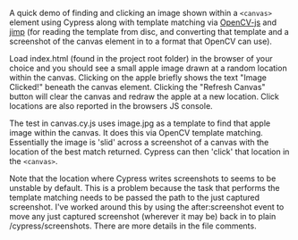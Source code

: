 A quick demo of finding and clicking an image shown within a `<canvas>` element using Cypress along with template matching via [OpenCV-js](https://www.npmjs.com/package/@techstark/opencv-js) and [jimp](https://www.npmjs.com/package/jimp) (for reading the template from disc, and converting that template and a screenshot of the canvas element in to a format that OpenCV can use).

Load index.html (found in the project root folder) in the browser of your choice and you should see a small apple image drawn at a random location within the canvas. Clicking on the apple briefly shows the text "Image Clicked!" beneath the canvas element. Clicking the "Refresh Canvas" button will clear the canvas and redraw the apple at a new location. Click locations are also reported in the browsers JS console.

The test in canvas.cy.js uses image.jpg as a template to find that apple image within the canvas. It does this via OpenCV template matching. Essentially the image is 'slid' across a screenshot of a canvas with the location of the best match returned. Cypress can then 'click' that location in the `<canvas>`.

Note that the location where Cypress writes screenshots to seems to be unstable by default. This is a problem because the task that performs the template matching needs to be passed the path to the just captured screenshot. I've worked around this by using the after:screenshot event to move any just captured screenshot (wherever it may be) back in to plain /cypress/screenshots. There are more details in the file comments.

